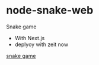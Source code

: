 # node-snake-web

Snake game

- With Next.js
- deplyoy with zeit now

[snake game](https://snake-web-bebfxlrdwe.now.sh)

